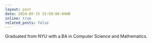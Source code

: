 ```yaml
---
layout: post
date: 2024-05-15 15:59:00-0400
inline: true
related_posts: false
---
```


Graduated from NYU with a BA in Computer Science and Mathematics.
